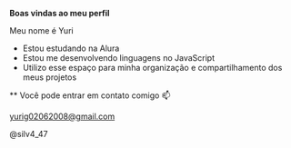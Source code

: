 **Boas vindas ao meu perfil** 

Meu nome é Yuri

- Estou estudando na Alura
- Estou me desenvolvendo linguagens no JavaScript
- Utilizo esse espaço para minha organização e compartilhamento dos meus projetos

** Você pode entrar em contato comigo 📫

yurig02062008@gmail.com

@silv4_47
